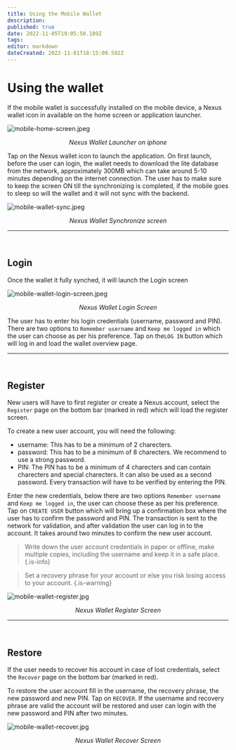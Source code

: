 ```yaml
---
title: Using the Mobile Wallet
description: 
published: true
date: 2022-11-05T19:05:50.189Z
tags: 
editor: markdown
dateCreated: 2022-11-01T18:15:09.592Z
---
```


# Using the wallet
If the mobile wallet is successfully installed on the mobile device, a Nexus wallet icon in available on the home screen or application launcher.

![mobile-home-screen.jpeg](/mobile-home-screen.jpeg)<p align = center>*Nexus Wallet Launcher on iphone*</p>

Tap on the Nexus wallet icon to launch the application. On first launch, before the user can login, the wallet needs to download the lite database from the network, approximately 300MB which can take around 5-10 minutes depending on the internet connection. The user has to make sure to keep the screen ON till the synchronizing is completed, if the mobile goes to sleep so will the wallet and it will not sync with the backend.

![mobile-wallet-sync.jpeg](/mobile-wallet-sync.jpeg) <p align = center>*Nexus Wallet Synchronize screen*</p>

---
&nbsp;

## Login
Once the wallet it fully synched, it will launch the Login screen

![mobile-wallet-login-screen.jpeg](/mobile-wallet-login-screen.jpeg)<p align = center>*Nexus Wallet Login Screen*</p>

The user has to enter his login credentials (username, password and PIN). There are two options to `Remember username` and `Keep me logged in` which the user can choose as per his preference. Tap on the`LOG IN` button which will log in and load the wallet overview page.

---
&nbsp;

## Register
New users will have to first register or create a Nexus account, select the `Register` page on the bottom bar (marked in red) which will load the register screen.

To create a new user account, you will need the following:
- username: This has to be a minimum of 2 charecters.
- password: This has to be a minimum of 8 charecters. We recommend to use a strong password.
- PIN: The PIN has to be a minimum of 4 charecters and can contain charecters and special charecters. It can also be used as a second password. Every transaction will have to be  verified by entering the PIN.

Enter the new credentials, below there are two options `Remember username` and `Keep me logged in`, the user can choose these as per his preference. Tap on `CREATE USER` button which will bring up a confirmation box where the user has to confirm the password and PIN.  The transaction is sent to the network for validation, and after validation the user can log in to the account. It takes around two minutes to confirm the new user account.


> Write down the user account credentials in paper or offline, make multiple copies,  including the username and keep it in a safe place.
{.is-info}

> 
> Set a recovery phrase for your account or else you risk losing access to your account. 
{.is-warning}

![mobile-wallet-register.jpg](/mobile-wallet-register.jpg)<p align = center>*Nexus Wallet Register Screen*</p>

---
&nbsp;
## Restore

If the user needs to recover his account in case of lost credentials, select the `Recover` page on the bottom bar (marked in red).

To restore the user account fill in the username, the recovery phrase, the new password and new PIN. Tap on `RECOVER`. If the username and recovery phrase are valid the account will be restored and user can login with the new password and PIN after two minutes. 

![mobile-wallet-recover.jpg](/mobile-wallet-recover.jpg)<p align = center>*Nexus Wallet Recover Screen*</p>